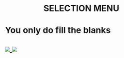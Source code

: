 <h1 align="center">SELECTION MENU<h1>
  
  You only do fill the blanks
  
<a href="https://github.com/Patavatsiz/discord-selection-menu/blob/main/index.js" target="_blank">  
  <img src="https://cdn.discordapp.com/attachments/853591078875037706/864066269220044810/Capture_1.JPG">
  <img src="https://cdn.discordapp.com/attachments/853591078875037706/864066273889746974/Capture_2.JPG">
  </a>
  
